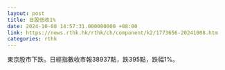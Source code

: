 ```yaml
---
layout: post
title: 日股低收1%
date: 2024-10-08 14:57:31.000000000 +08:00
link: https://news.rthk.hk/rthk/ch/component/k2/1773656-20241008.htm
categories: rthk
---
```


東京股市下跌。日經指數收市報38937點，跌395點，跌幅1%。
